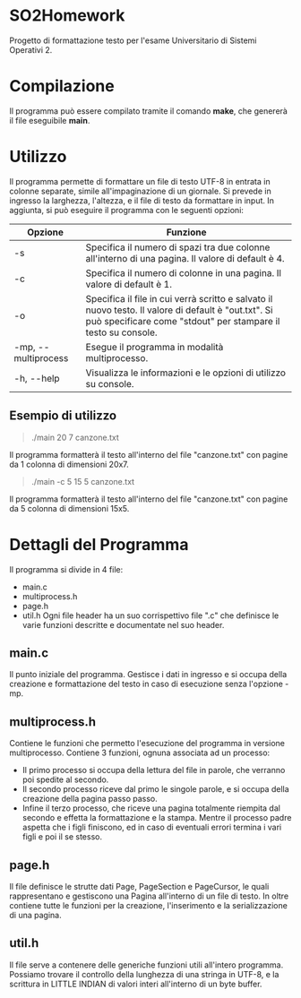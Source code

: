 # SO2Homework
Progetto di formattazione testo per l'esame Universitario di Sistemi Operativi 2.

# Compilazione
Il programma può essere compilato tramite il comando **make**, che genererà il file eseguibile **main**.

# Utilizzo
Il programma permette di formattare un file di testo UTF-8 in entrata in colonne separate, simile all'impaginazione di un giornale.
Si prevede in ingresso la larghezza, l'altezza, e il file di testo da formattare in input.
In aggiunta, si può eseguire il programma con le seguenti opzioni:

|Opzione            |Funzione                         |
|-------------------|----------------------------------------------------------------------------------------------------------------------------------------------------------------------------|
|-s <int>           |Specifica il numero di spazi tra due colonne all'interno di una pagina. Il valore di default è 4.                                                                           |
|-c <int>           |Specifica il numero di colonne in una pagina. Il valore di default è 1.                                                                                                     |
|-o <file>          |Specifica il file in cui verrà scritto e salvato il nuovo testo. Il valore di default è "out.txt". Si può specificare come <file> "stdout" per stampare il testo su console.|
|-mp, --multiprocess|Esegue il programma in modalità multiprocesso.                                                                                                                              |
|-h, --help         |Visualizza le informazioni e le opzioni di utilizzo su console.                                                                                                             |

## Esempio di utilizzo
> ./main 20 7 canzone.txt

Il programma formatterà il testo all'interno del file "canzone.txt" con pagine da 1 colonna di dimensioni 20x7.

> ./main -c 5 15 5 canzone.txt

Il programma formatterà il testo all'interno del file "canzone.txt" con pagine da 5 colonna di dimensioni 15x5.

# Dettagli del Programma
Il programma si divide in 4 file:
- main.c
- multiprocess.h
- page.h
- util.h
Ogni file header ha un suo corrispettivo file ".c" che definisce le varie funzioni descritte e documentate nel suo header.

## main.c
Il punto iniziale del programma. Gestisce i dati in ingresso e si occupa della creazione e formattazione del testo in caso di esecuzione senza l'opzione -mp.

## multiprocess.h
Contiene le funzioni che permetto l'esecuzione del programma in versione multiprocesso. Contiene 3 funzioni, ognuna associata ad un processo:
- Il primo processo si occupa della lettura del file in parole, che verranno poi spedite al secondo.
- Il secondo processo riceve dal primo le singole parole, e si occupa della creazione della pagina passo passo.
- Infine il terzo processo, che riceve una pagina totalmente riempita dal secondo e effetta la formattazione e la stampa.
Mentre il processo padre aspetta che i figli finiscono, ed in caso di eventuali errori termina i vari figli e poi il se stesso. 

## page.h
Il file definisce le strutte dati Page, PageSection e PageCursor, le quali rappresentano e gestiscono una Pagina all'interno di un file di testo.
In oltre contiene tutte le funzioni per la creazione, l'inserimento e la serializzazione di una pagina.

## util.h
Il file serve a contenere delle generiche funzioni utili all'intero programma. Possiamo trovare il controllo della lunghezza di una stringa in UTF-8, e la scrittura in LITTLE INDIAN di valori interi
all'interno di un byte buffer.
